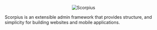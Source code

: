<p align="center">
<img  alt="Scorpius" src="https://raw.githubusercontent.com/scorpiusjs/graphics/master/logos/scorpiusjs-logo.png"/>
</p>
Scorpius is an extensible admin framework that provides structure, and simplicity for building websites and mobile applications.
